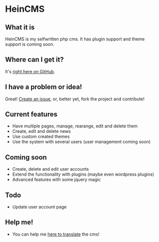 # HeinCMS

## What it is

HeinCMS is my selfwritten php cms. It has plugin support and theme support is coming soon.

## Where can I get it?

It's [right here on GitHub](https://github.com/marchein/cms).

## I have a problem or idea!

Great!  [Create an issue](https://github.com/marchein/cms/issues), or, better yet, fork the project and contribute!

## Current features

- Have multiple pages, manage, rearange, edit and delete them
- Create, edit and delete news
- Use custom created themes
- Use the system with several users (user management coming soon)

## Coming soon

- Create, delete and edit user accounts
- Extend the functionality with plugins (maybe even wordpress plugins)
- Advanced features with some jquery magic

## Todo

- Update user account page

## Help me!

- You can help me [here to translate](https://www.transifex.com/hein-1/heincms/) the cms!